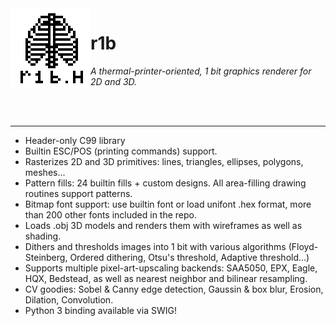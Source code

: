 
<img align="left" src="examples/assets/r1b.png">

# r1b


*A thermal-printer-oriented, 1 bit graphics renderer for 2D and 3D.*

<br>
<br>
<hr>

- Header-only C99 library
- Builtin ESC/POS (printing commands) support.
- Rasterizes 2D and 3D primitives: lines, triangles, ellipses, polygons, meshes...
- Pattern fills: 24 builtin fills + custom designs. All area-filling drawing routines support patterns.
- Bitmap font support: use builtin font or load unifont .hex format, more than 200 other fonts included in the repo.
- Loads .obj 3D models and renders them with wireframes as well as shading.
- Dithers and thresholds images into 1 bit with various algorithms (Floyd-Steinberg, Ordered dithering, Otsu's threshold, Adaptive threshold...)
- Supports multiple pixel-art-upscaling backends: SAA5050, EPX, Eagle, HQX, Bedstead, as well as nearest neighbor and bilinear resampling.
- CV goodies: Sobel & Canny edge detection, Gaussin & box blur, Erosion, Dilation, Convolution.
- Python 3 binding available via SWIG!